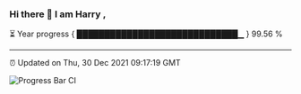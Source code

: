 ### Hi there 👋 I am Harry , 

⏳ Year progress { █████████████████████████████▁ } 99.56 %

---

⏰ Updated on Thu, 30 Dec 2021 09:17:19 GMT

![Progress Bar CI](https://github.com/duykhang68/duykhang68/workflows/Progress%20Bar%20CI/badge.svg)
